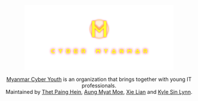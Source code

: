 <p align="center">
    <img src="https://github.com/cybermm/art/blob/master/cover/cybermm/transparent-1k.png" width="400" />
</p>

<p align="center">
  <a href="https://github.com/cybermm">Myanmar Cyber Youth</a> is an organization that brings together with young IT professionals.
  <br> 
  Maintained by <a href="https://github.com/pxakarit">Thet Paing Hein</a>, <a href="https://github.com/amm834">Aung Myat Moe</a>, <a href="https://github.com/prxilian">Xie Lian</a> and <a href="https://github.com/kylesinlynn">Kyle Sin Lynn</a>.
</p>
